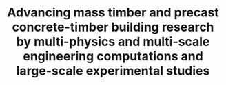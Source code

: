 ---
publishDate: 2023-07-15T00:00:00Z
title: 'Advancing mass timber and precast concrete-timber building research by multi-physics and multi-scale engineering computations and large-scale experimental studies'
excerpt: Proyecto Anillo 2024
image: https://anid.cl/wp-content/uploads/2023/10/anillos-tec-2024_web_op.jpg
tags:
  - landing-pages
  - front-end
  - resources
metadata:
  canonical: https://astrowind.vercel.app/landing
---
